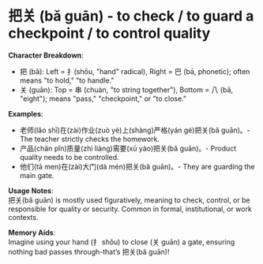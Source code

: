 # **把关 (bǎ guān) - to check / to guard a checkpoint / to control quality**

**Character Breakdown**:  
- 把 (bǎ): Left = 扌(shǒu, "hand" radical), Right = 巴 (bā, phonetic); often means "to hold," "to handle."  
- 关 (guān): Top = 串 (chuàn, "to string together"), Bottom = 八 (bā, "eight"); means "pass," "checkpoint," or "to close."

**Examples**:  
- 老师(lǎo shī)在(zài)作业(zuò yè)上(shàng)严格(yán gé)把关(bǎ guān)。- The teacher strictly checks the homework.  
- 产品(chǎn pǐn)质量(zhì liàng)需要(xū yào)把关(bǎ guān)。- Product quality needs to be controlled.  
- 他们(tā men)在(zài)大门(dà mén)把关(bǎ guān)。- They are guarding the main gate.

**Usage Notes**:  
把关(bǎ guān) is mostly used figuratively, meaning to check, control, or be responsible for quality or security. Common in formal, institutional, or work contexts.

**Memory Aids**:  
Imagine using your hand (扌 shǒu) to close (关 guān) a gate, ensuring nothing bad passes through-that’s 把关(bǎ guān)!